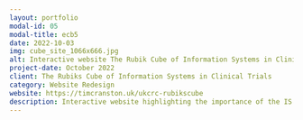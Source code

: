 ```yaml
---
layout: portfolio
modal-id: 05
modal-title: ecb5
date: 2022-10-03
img: cube_site_1066x666.jpg
alt: Interactive website The Rubik Cube of Information Systems in Clinical Trials
project-date: October 2022
client: The Rubiks Cube of Information Systems in Clinical Trials
category: Website Redesign
website: https://timcranston.uk/ukcrc-rubikscube
description: Interactive website highlighting the importance of the IS and data management function in the successful development and delivery of clinical trials
---
```

